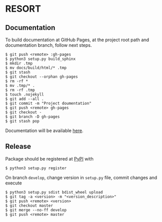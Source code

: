 RESORT
======

Documentation
-------------

To build documentation at GitHub Pages, at the project root path and
documentation branch, follow next steps.

```
$ git push <remote> :gh-pages
$ python3 setup.py build_sphinx
$ mkdir .tmp
$ mv docs/build/html/* .tmp
$ git stash
$ git checkout --orphan gh-pages
$ rm -rf *
$ mv .tmp/* .
$ rm -rf .tmp
$ touch .nojekyll
$ git add --all .
$ git commit -m "Project doumentation"
$ git push <remote> gh-pages
$ git checkout -
$ git branch -D gh-pages
$ git stash pop
```

Documentation will be available [here](http://miquelo.github.io/resort/).

Release
-------

Package should be registered at [PyPI](https://pypi.python.org) with

```
$ python3 setup.py register
```

On branch ``develop``, change version in ``setup.py`` file, commit changes and
execute

```
$ python3 setup.py sdist bdist_wheel upload
$ git tag -a <version> -m "<version_description>"
$ git push <remote> <version>
$ git checkout master
$ git merge --no-ff develop
$ git push <remote> master
```


